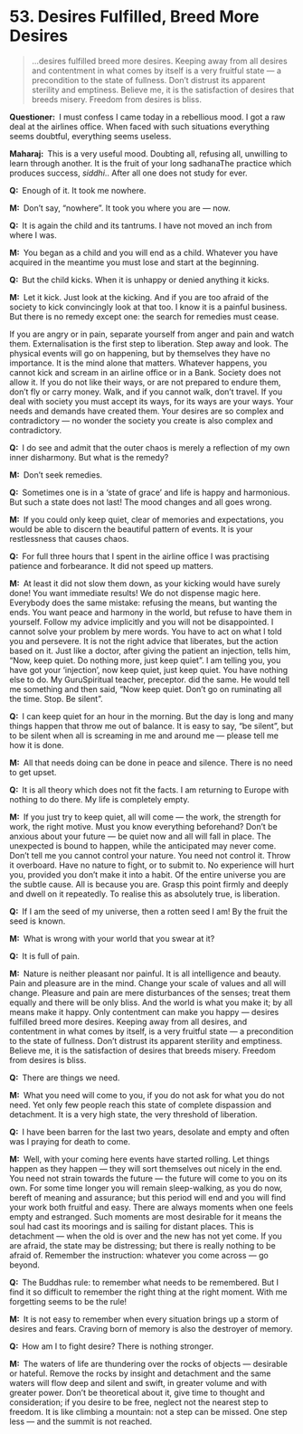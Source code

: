 # 53. Desires Fulfilled, Breed More Desires

>…desires fulfilled breed more desires. Keeping away from all desires and contentment in what comes by itself is a very fruitful state — a precondition to the state of fullness. Don’t distrust its apparent sterility and emptiness. Believe me, it is the satisfaction of desires that breeds misery. Freedom from desires is bliss.

**Questioner:**&ensp;I must confess I came today in a rebellious mood. I got a raw deal at the airlines office. When faced with such situations everything seems doubtful, everything seems useless.

**Maharaj:**&ensp;This is a very useful mood. Doubting all, refusing all, unwilling to learn through another. It is the fruit of your long <span class=tooltip>sadhana<span class=tooltiptext>The practice which produces success, *siddhi*.</span></span>. After all one does not study for ever.

**Q:**&ensp;Enough of it. It took me nowhere.

**M:**&ensp;Don’t say, “nowhere”. It took you where you are — now.

**Q:**&ensp;It is again the child and its tantrums. I have not moved an inch from where I was.

**M:**&ensp;You began as a child and you will end as a child. Whatever you have acquired in the meantime you must lose and start at the beginning.

**Q:**&ensp;But the child kicks. When it is unhappy or denied anything it kicks.

**M:**&ensp;Let it kick. Just look at the kicking. And if you are too afraid of the society to kick convincingly look at that too. I know it is a painful business. But there is no remedy except one: the search for remedies must cease. 

If you are angry or in pain, separate yourself from anger and pain and watch them. Externalisation is the first step to liberation. Step away and look. The physical events will go on happening, but by themselves they have no importance. It is the mind alone that matters. Whatever happens, you cannot kick and scream in an airline office or in a Bank. Society does not allow it. If you do not like their ways, or are not prepared to endure them, don’t fly or carry money. Walk, and if you cannot walk, don’t travel. If you deal with society you must accept its ways, for its ways are your ways. Your needs and demands have created them. Your desires are so complex and contradictory — no wonder the society you create is also complex and contradictory.

**Q:**&ensp;I do see and admit that the outer chaos is merely a reflection of my own inner disharmony. But what is the remedy?

**M:**&ensp;Don’t seek remedies.

**Q:**&ensp;Sometimes one is in a ‘state of grace’ and life is happy and harmonious. But such a state does not last! The mood changes and all goes wrong.

**M:**&ensp;If you could only keep quiet, clear of memories and expectations, you would be able to discern the beautiful pattern of events. It is your restlessness that causes chaos.

**Q:**&ensp;For full three hours that I spent in the airline office I was practising patience and forbearance. It did not speed up matters.

**M:**&ensp;At least it did not slow them down, as your kicking would have surely done! You want immediate results! We do not dispense magic here. Everybody does the same mistake: refusing the means, but wanting the ends. You want peace and harmony in the world, but refuse to have them in yourself. Follow my advice implicitly and you will not be disappointed. I cannot solve your problem by mere words. You have to act on what I told you and persevere. It is not the right advice that liberates, but the action based on it. Just like a doctor, after giving the patient an injection, tells him, “Now, keep quiet. Do nothing more, just keep quiet”. I am telling you, you have got your ‘injection’, now keep quiet, just keep quiet. You have nothing else to do. My <span class=tooltip>Guru<span class=tooltiptext>Spiritual teacher, preceptor.</span></span> did the same. He would tell me something and then said, “Now keep quiet. Don’t go on ruminating all the time. Stop. Be silent”.

**Q:**&ensp;I can keep quiet for an hour in the morning. But the day is long and many things happen that throw me out of balance. It is easy to say, “be silent”, but to be silent when all is screaming in me and around me — please tell me how it is done.

**M:**&ensp;All that needs doing can be done in peace and silence. There is no need to get upset.

**Q:**&ensp;It is all theory which does not fit the facts. I am returning to Europe with nothing to do there. My life is completely empty.

**M:**&ensp;If you just try to keep quiet, all will come — the work, the strength for work, the right motive. Must you know everything beforehand? Don’t be anxious about your future — be quiet now and all will fall in place. The unexpected is bound to happen, while the anticipated may never come. Don’t tell me you cannot control your nature. You need not control it. Throw it overboard. Have no nature to fight, or to submit to. No experience will hurt you, provided you don’t make it into a habit. Of the entire universe you are the subtle cause. All is because you are. Grasp this point firmly and deeply and dwell on it repeatedly. To realise this as absolutely true, is liberation.

**Q:**&ensp;If I am the seed of my universe, then a rotten seed I am! By the fruit the seed is known.

**M:**&ensp;What is wrong with your world that you swear at it?

**Q:**&ensp;It is full of pain.

**M:**&ensp;Nature is neither pleasant nor painful. It is all intelligence and beauty. Pain and pleasure are in the mind. Change your scale of values and all will change. Pleasure and pain are mere disturbances of the senses; treat them equally and there will be only bliss. And the world is what you make it; by all means make it happy. Only contentment can make you happy — desires fulfilled breed more desires. Keeping away from all desires, and contentment in what comes by itself, is a very fruitful state — a precondition to the state of fullness. Don’t distrust its apparent sterility and emptiness. Believe me, it is the satisfaction of desires that breeds misery. Freedom from desires is bliss.

**Q:**&ensp;There are things we need.

**M:**&ensp;What you need will come to you, if you do not ask for what you do not need. Yet only few people reach this state of complete dispassion and detachment. It is a very high state, the very threshold of liberation.

**Q:**&ensp;I have been barren for the last two years, desolate and empty and often was I praying for death to come.

**M:**&ensp;Well, with your coming here events have started rolling. Let things happen as they happen — they will sort themselves out nicely in the end. You need not strain towards the future — the future will come to you on its own. For some time longer you will remain sleep-walking, as you do now, bereft of meaning and assurance; but this period will end and you will find your work both fruitful and easy. There are always moments when one feels empty and estranged. Such moments are most desirable for it means the soul had cast its moorings and is sailing for distant places. This is detachment — when the old is over and the new has not yet come. If you are afraid, the state may be distressing; but there is really nothing to be afraid of. Remember the instruction: whatever you come across — go beyond.

**Q:**&ensp;The Buddhas rule: to remember what needs to be remembered. But I find it so difficult to remember the right thing at the right moment. With me forgetting seems to be the rule!

**M:**&ensp;It is not easy to remember when every situation brings up a storm of desires and fears. Craving born of memory is also the destroyer of memory.

**Q:**&ensp;How am I to fight desire? There is nothing stronger.

**M:**&ensp;The waters of life are thundering over the rocks of objects — desirable or hateful. Remove the rocks by insight and detachment and the same waters will flow deep and silent and swift, in greater volume and with greater power. Don’t be theoretical about it, give time to thought and consideration; if you desire to be free, neglect not the nearest step to freedom. It is like climbing a mountain: not a step can be missed. One step less — and the summit is not reached.